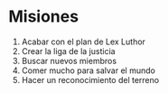 # Misiones

1. Acabar con el plan de Lex Luthor
2. Crear la liga de la justicia
3. Buscar nuevos miembros
4. Comer mucho para salvar el mundo
5. Hacer un reconocimiento del terreno